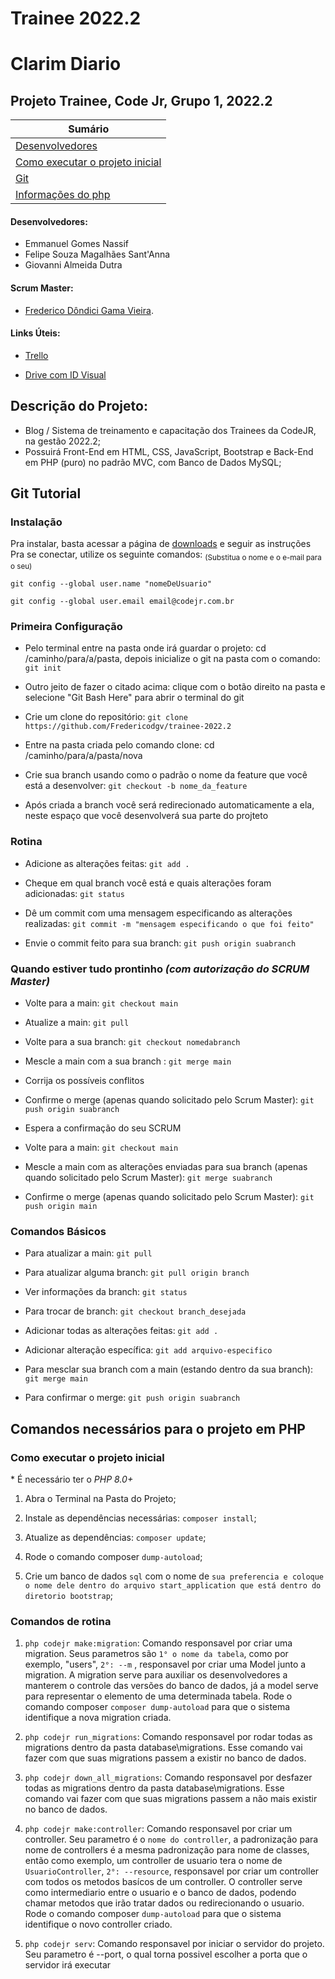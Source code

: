# **Trainee 2022.2**

# **Clarim Diario**

## **Projeto Trainee, Code Jr, Grupo 1, 2022.2**

| **Sumário** |
|-------------|
| [Desenvolvedores](#Desenvolvedores) |
| [Como executar o projeto inicial](#Descrição-do-Projeto) |
| [Git](#Git-tutorial) |
| [Informações do php](#Comandos-necessários-para-o-projeto-em-PHP) |

#### Desenvolvedores:

* Emmanuel Gomes Nassif
* Felipe Souza Magalhães Sant'Anna
* Giovanni Almeida Dutra


#### Scrum Master:

* [Frederico Dôndici Gama Vieira](https://github.com/Fredericodgv).

#### Links Úteis:

* [Trello](https://trello.com/invite/b/xaJykNcK/cf7834b862790b0f9ca9a69674baf1c4/clarim-diario)

* [Drive com ID Visual](https://drive.google.com/drive/folders/1UYYd7b9ObPhvJ7TS7LcQaQ_OYhJBeO84?usp=sharing)



## Descrição do Projeto:

* Blog / Sistema de treinamento e capacitação dos Trainees da CodeJR, na gestão 2022.2;
* Possuirá Front-End em HTML, CSS, JavaScript, Bootstrap e Back-End em PHP (puro) no padrão MVC, com Banco de Dados MySQL;





## Git Tutorial

### Instalação

Pra instalar, basta acessar a página de [downloads](https://git-scm.com/downloads) e seguir as instruções\
Pra se conectar, utilize os seguinte comandos: <sub>(Substitua o nome e o e-mail para o seu)<sub/>
```
git config --global user.name "nomeDeUsuario"
```
```
git config --global user.email email@codejr.com.br
```



### Primeira Configuração

* Pelo terminal entre na pasta onde irá guardar o projeto: cd /caminho/para/a/pasta, depois inicialize o git na pasta com o comando: `git init`

* Outro jeito de fazer o citado acima: clique com o botão direito na pasta e selecione "Git Bash Here" para abrir o terminal do git

* Crie um clone do repositório: `git clone https://github.com/Fredericodgv/trainee-2022.2`

* Entre na pasta criada pelo comando clone: cd /caminho/para/a/pasta/nova

* Crie sua branch usando como o padrão o nome da feature que você está a desenvolver: `git checkout -b nome_da_feature`

* Após criada a branch você será redirecionado automaticamente a ela, neste espaço que você desenvolverá sua parte do projteto




### Rotina

* Adicione as alterações feitas: `git add .`

* Cheque em qual branch você está e quais alterações foram adicionadas: `git status`

* Dê um commit com uma mensagem especificando as alterações realizadas: `git commit -m "mensagem especificando o que foi feito"`

* Envie o commit feito para sua branch: `git push origin suabranch`



### Quando estiver tudo prontinho *(com autorização do SCRUM Master)*

* Volte para a main: `git checkout main`

* Atualize a main: `git pull`

* Volte para a sua branch: `git checkout nomedabranch`

* Mescle a main com a sua branch : `git merge main`

* Corrija os possíveis conflitos

* Confirme o merge (apenas quando solicitado pelo Scrum Master): `git push origin suabranch`

* Espera a confirmação do seu SCRUM

* Volte para a main: `git checkout main`

* Mescle a main com as alterações enviadas para sua branch (apenas quando solicitado pelo Scrum Master): `git merge suabranch`

* Confirme o merge (apenas quando solicitado pelo Scrum Master): `git push origin main`



### Comandos Básicos

* Para atualizar a main: `git pull`

* Para atualizar alguma branch: `git pull origin branch`

* Ver informações da branch: `git status`

* Para trocar de branch: `git checkout branch_desejada`

* Adicionar todas as alterações feitas: `git add .`

* Adicionar alteração específica: `git add arquivo-especifico`

* Para mesclar sua branch com a main (estando dentro da sua branch): `git merge main`

* Para confirmar o merge: `git push origin suabranch`


## Comandos necessários para o projeto em PHP

### Como executar o projeto inicial
\* É necessário ter o _PHP 8.0+_
1. Abra o Terminal na Pasta do Projeto;

2. Instale as dependências necessárias: `composer install`;

3. Atualize as dependências: `composer update`;

4. Rode o comando composer `dump-autoload`;

5. Crie um banco de dados `sql` com o nome de `sua preferencia e coloque o nome dele dentro do arquivo start_application que está dentro do diretorio bootstrap`;

### Comandos de rotina

1. `php codejr make:migration`: Comando responsavel por criar uma migration. Seus parametros são `1° o nome da tabela`, como por exemplo, "users", `2°: --m` , responsavel por criar uma Model junto a migration. A migration serve para auxiliar os desenvolvedores a manterem o controle das versões do banco de dados, já a model serve para representar o elemento de uma determinada tabela. Rode o comando composer `composer dump-autoload` para que o sistema identifique a nova migration criada.

2. `php codejr run_migrations`: Comando responsavel por rodar todas as migrations dentro da pasta database\migrations. Esse comando vai fazer com que suas migrations passem a existir no banco de dados.

3. `php codejr down_all_migrations`: Comando responsavel por desfazer todas as migrations dentro da pasta database\migrations. Esse comando vai fazer com que suas migrations passem a não mais existir no banco de dados.

4. `php codejr make:controller`: Comando responsavel por criar um controller. Seu parametro é o `nome do controller`, a padronização para nome de controllers é a mesma padronização para nome de classes, então como exemplo, um controller de usuario tera o nome de `UsuarioController`, `2°: --resource`, responsavel por criar um controller com todos os metodos basícos de um controller. O controller serve como intermediario entre o usuario e o banco de dados, podendo chamar metodos que irão tratar dados ou redirecionando o usuario. Rode o comando composer `dump-autoload` para que o sistema identifique o novo controller criado.

5. `php codejr serv`: Comando responsavel por iniciar o servidor do projeto. Seu parametro é --port, o qual torna possivel escolher a porta que o servidor irá executar
